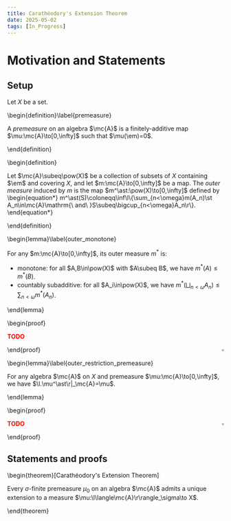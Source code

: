 ```yaml
---
title: Carathéodory's Extension Theorem
date: 2025-05-02
tags: [In_Progress]
---
```


# Motivation and Statements

## Setup

Let $X$ be a set.

\begin{definition}\label{premeasure}

A _premeasure_ on an algebra $\mc{A}$ is a finitely-additive map $\mu:\mc{A}\to[0,\infty]$ such that $\mu(\em)=0$.

\end{definition}

\begin{definition}

Let $\mc{A}\subeq\pow(X)$ be a collection of subsets of $X$ containing $\em$ and covering $X$, and let $m:\mc{A}\to[0,\infty]$ be a map. The _outer measure_ induced by $m$ is the map $m^\ast:\pow(X)\to[0,\infty]$ defined by
\begin{equation*}
    m^\ast(S)\coloneqq\inf\l\\{\sum_{n<\omega}m(A_n)\st A_n\in\mc{A}\mathrm{\ and\ }S\subeq\bigcup_{n<\omega}A_n\r\\}.
\end{equation*}

\end{definition}

\begin{lemma}\label{outer_monotone}

For any $m:\mc{A}\to[0,\infty]$, its outer measure $m^\ast$ is:
* monotone: for all $A,B\in\pow(X)$ with $A\subeq B$, we have $m^\ast(A)\leq m^\ast(B)$.
* countably subadditive: for all $A_i\in\pow(X)$, we have $m^\ast(\bigsqcup_{n<\omega}A_n)\leq\sum_{n<\omega}m^\ast(A_n)$.

\end{lemma}

\begin{proof}

**<span style="color:red">TODO</span>**

<span style="float:right;">$\square$</span>

\end{proof}

\begin{lemma}\label{outer_restriction_premeasure}

For any algebra $\mc{A}$ on $X$ and premeasure $\mu:\mc{A}\to[0,\infty]$, we have $\l.\mu^\ast\r|_\mc{A}=\mu$.

\end{lemma}

\begin{proof}

**<span style="color:red">TODO</span>** <span style="float:right;">$\square$</span>

\end{proof}

## Statements and proofs

\begin{theorem}[Carathéodory's Extension Theorem]

Every $\sigma$-finite premeasure $\mu_0$ on an algebra $\mc{A}$ admits a unique extension to a measure $\mu:\l\langle\mc{A}\r\rangle_\sigma\to X$.

\end{theorem}
